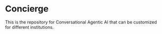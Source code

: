 # Concierge
This is the repository for Conversational Agentic AI that can be customized for different institutions.
